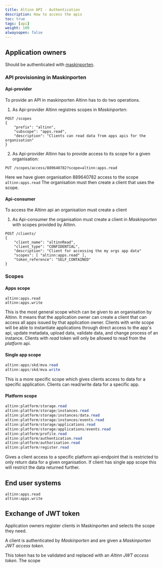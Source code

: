 ```yaml
---
title: Altinn API - Authentication
description: How to access the apis
toc: true
tags: [api]
weight: 100
alwaysopen: false
---
```


## Application owners

Should be authenticated with [maskinporten](https://difi.github.io/felleslosninger/oidc_guide_maskinporten.html).

### API provisioning in Maskinporten

#### Api-provider

To provide an API in maskinporten Altinn has to do two operations.

 1. As Api-provider Altinn registres scopes in *Maskinporten*:

```uri
POST /scopes
{
    "prefix": "altinn",
    "subscope": "apps.read",
    "description": "Clients can read data from apps apis for the organisation"
}
```

 2. As Api-provider Altinn has to provide access to its scope for a given organisation:

```uri
PUT /scopes/access/889640782?scope=altinn:apps.read
```

Here we have given organisation 889640782 access to the scope ```altinn:apps.read```
The organisation must then create a client that uses the scope.

#### Api-consumer

To access the Altinn api an organisation must create a client

 1. As Api-consumer the organisation must create a client in *Maskinporten* with scopes provided by Altinn.

```uri
POST /clients/
{
    "client_name": "altinnRead",
    "client_type": "CONFIDENTIAL",
    "description": "Client for accessing the my orgs app data"
    "scopes": [ "altinn:apps.read" ],
    "token_reference": "SELF_CONTAINED"
}
```

### Scopes

#### Apps scope

```uri
altinn:apps.read
altinn:apps.write
```

This is the most general scope which can be given to an organisation by Altinn. 
It means that the application owner can create a client that can access all apps issued by that application owner.
Clients with *write* scope will be able to instantiate applications through direct
access to the app's api, update metadata,  upload data, validate data, and change process of an instance. Clients with *read* token
will only be allowed to read from the *platform* api.

#### Single app scope

```cs
altinn:apps/skd/mva.read
altinn:apps/skd/mva.write
```

This is a more specific scope which gives clients access to data for a specific application.
Clients can read/write data for a specific app.

#### Platform scope

```cs
altinn:platform/storage.read
altinn:platform/storage/instances.read
altinn:platform/storage/instances/data.read
altinn:platform/storage/instances/events.read
altinn:platform/storage/applications.read
altinn:platform/storage/applications/events.read
altinn:platform/profile.read
altinn:platform/authentication.read
altinn:platform/authorisation.read
altinn:platform/register.read
```

Gives a client access to a specific platform api-endpoint that is restricted to only return data for a given organisation. 
If client has single app scope this will restrict the data returned further.

## End user systems

```uri
altinn:apps.read
altinn:apps.write
```

## Exchange of JWT token

Application owners register clients in Maskinporten and selects the scope they need.

A client is authenticated by *Maskinporten* and are given a *Maskinporten JWT access token*.

This token has to be validated and replaced with an *Altinn JWT access token*.
The scope 